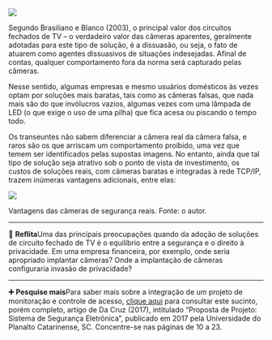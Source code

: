 [![](https://ampli-images.s3.amazonaws.com/production/f22fd539-d0a2-422a-9332-32fca07893b0/original)](https://ampli-images.s3.amazonaws.com/production/f22fd539-d0a2-422a-9332-32fca07893b0/original)

Segundo Brasiliano e Blanco (2003), o principal valor dos circuitos fechados de TV – o verdadeiro valor das câmeras aparentes, geralmente adotadas para este tipo de solução, é a dissuasão, ou seja, o fato de atuarem como agentes dissuasivos de situações indesejadas. Afinal de contas, qualquer comportamento fora da norma será capturado pelas câmeras.

Nesse sentido, algumas empresas e mesmo usuários domésticos às vezes optam por soluções mais baratas, tais como as câmeras falsas, que nada mais são do que invólucros vazios, algumas vezes com uma lâmpada de LED (o que exige o uso de uma pilha) que fica acesa ou piscando o tempo todo.

Os transeuntes não sabem diferenciar a câmera real da câmera falsa, e raros são os que arriscam um comportamento proibido, uma vez que temem ser identificados pelas supostas imagens. No entanto, ainda que tal tipo de solução seja atrativo sob o ponto de vista de investimento, os custos de soluções reais, com câmeras baratas e integradas à rede TCP/IP, trazem inúmeras vantagens adicionais, entre elas:

[![](https://ampli-images.s3.amazonaws.com/production/3559c475-f329-4809-bd31-58eaa14b35a4/original)](https://ampli-images.s3.amazonaws.com/production/3559c475-f329-4809-bd31-58eaa14b35a4/original)

Vantagens das câmeras de segurança reais. Fonte: o autor.

______

**💭** **Reflita**Uma das principais preocupações quando da adoção de soluções de circuito fechado de TV é o equilíbrio entre a segurança e o direito à privacidade. Em uma empresa financeira, por exemplo, onde seria apropriado implantar câmeras? Onde a implantação de câmeras configuraria invasão de privacidade?

______

**➕** **Pesquise mais**Para saber mais sobre a integração de um projeto de monitoração e controle de acesso, [clique aqui](https://revista.uniplaclages.edu.br/ojs/index.php/engeletrica/article/view/3029/1201) para consultar este sucinto, porém completo, artigo de Da Cruz (2017), intitulado “Proposta de Projeto: Sistema de Segurança Eletrônica”, publicado em 2017 pela Universidade do Planalto Catarinense, SC. Concentre-se nas páginas de 10 a 23.